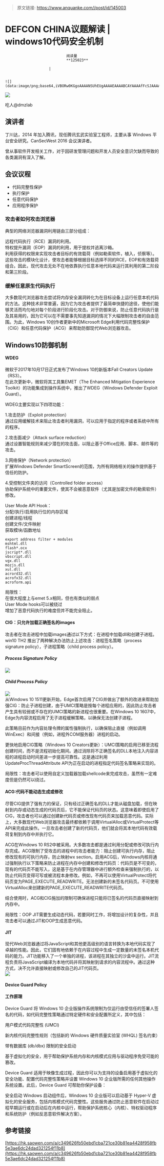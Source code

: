 > 原文链接: https://www.anquanke.com//post/id/145003 


# DEFCON CHINA议题解读 | windows10代码安全机制


                                阅读量   
                                **125023**
                            
                        |
                        
                                                                                                                                    ![](data:image/png;base64,iVBORw0KGgoAAAANSUhEUgAAAAEAAAABCAYAAAAfFcSJAAAAAXNSR0IArs4c6QAAAARnQU1BAACxjwv8YQUAAAAJcEhZcwAADsQAAA7EAZUrDhsAAAANSURBVBhXYzh8+PB/AAffA0nNPuCLAAAAAElFTkSuQmCC)
                                                                                            



[![](https://p1.ssl.qhimg.com/t01b019ae56431acbe3.jpg)](https://p1.ssl.qhimg.com/t01b019ae56431acbe3.jpg)

吃人@dmzlab

## 演讲者

丁川达，2014 年加入腾讯，现任腾讯玄武实验室工程师，主要从事 Windows 平台安全研究。CanSecWest 2016 会议演讲者。

曾从事软件开发相关工作，对于因研发管理问题和开发人员安全意识欠缺而导致的各类漏洞有深入了解。



## 会议议程
- 代码完整性保护
- 执行保护
- 任意代码保护
- 应用程序保护
### <a class="reference-link" name="%E6%94%BB%E5%87%BB%E8%80%85%E5%A6%82%E4%BD%95%E6%94%BB%E5%87%BB%E6%B5%8F%E8%A7%88%E5%99%A8"></a>攻击者如何攻击浏览器

典型的网络浏览器漏洞利用链由三部分组成：

远程代码执行（RCE）漏洞的利用。<br>
特权提升漏洞（EOP）漏洞的利用，用于提权并逃离沙箱。<br>
利用获得的权限来实现攻击者目标的有效载荷（例如勒索软件，植入，侦察等）。<br>
这些攻击的模块化设计，使攻击者能够根据目标选择不同的RCE，EOP和有效载荷组合。因此，现代攻击无处不在地依靠执行任意本地代码来运行其利用的第二阶段和第三阶段。

### <a class="reference-link" name="%E7%BC%93%E8%A7%A3%E4%BB%BB%E6%84%8F%E5%8E%9F%E7%94%9F%E4%BB%A3%E7%A0%81%E6%89%A7%E8%A1%8C"></a>缓解任意原生代码执行

大多数现代浏览器攻击尝试将内存安全漏洞转化为在目标设备上运行任意本机代码的方法。这种技术非常普遍，因为它为攻击者提供了最简单快捷的途径，使他们能够灵活而均匀地对每个阶段进行阶段化攻击。对于防御来说，防止任意代码执行是及其易用的，因为它可以在不需要事先知道漏洞的情况下大幅限制攻击者的自由范围。为此，Windows 10创作者更新中的Microsoft Edge利用代码完整性保护（CIG）和任意代码保护（ACG）来帮助防御现代Web浏览器攻击。



## Windows10防御机制

#### <a class="reference-link" name="WDEG"></a>WDEG

微软于2017年10月17日正式发布了Windows 10的新版本Fall Creators Update（RS3）。<br>
在此次更新中，微软将其工具集EMET（The Enhanced Mitigation Experience Toolkit）的功能集成到操作系统中，推出了WDEG（Windows Defender Exploit Guard）。

WDEG主要实现以下四项功能：

1.攻击防护（Exploit protection）<br>
通过应用缓解技术来阻止攻击者利用漏洞，可以应用于指定的程序或者系统中所有的程序。

2.攻击面减少（Attack surface reduction）<br>
通过设置智能规则来减少潜在的攻击面，以阻止基于Office应用、脚本、邮件等的攻击。

3.网络保护（Network protection）<br>
扩展Windows Defender SmartScreen的范围，为所有网络相关的操作提供基于信任的防护。

4.受控制文件夹的访问（Controlled folder access）<br>
协助保护系统中的重要文件，使其不会被恶意软件（尤其是加密文件的勒索软件）修改。

User Mode API Hook：<br>
分配/执行/启用执行位的内存区域<br>
创建进程/线程<br>
创建文件/文件映射<br>
获取模块/函数地址

```
export address filter + modules
mshtml.dll
flash*.ocx
jscript*.dll
vbscript.dll
vgx.dll
mozjs.dll
xul.dll
acrord32.dll
acrofx32.dll
acroform.api
```

局限性：<br>
在很大程度上与emet 5.x相同，但也有类似的弱点<br>
User Mode hooks可以被绕过<br>
增加了恶意代码执行的难度但并不能完全阻止。

#### <a class="reference-link" name="CIG%EF%BC%9A%E5%8F%AA%E5%85%81%E8%AE%B8%E5%8A%A0%E8%BD%BD%E6%AD%A3%E7%A1%AE%E7%AD%BE%E5%90%8D%E7%9A%84images"></a>CIG：只允许加载正确签名的images

攻击者在攻击进程中加载images通过以下方式：在进程中加载dll和创建子进程。win10 TH2 推出了两种解决办法防止上述攻击：进程签名策略（process signature policy），子进程策略（child process policy）。

##### <a class="reference-link" name="Process%20Signature%20Policy"></a>Process Signature Policy

[![](https://p4.ssl.qhimg.com/t01fb2dba2830ce9a69.png)](https://p4.ssl.qhimg.com/t01fb2dba2830ce9a69.png)

##### <a class="reference-link" name="Child%20Process%20Policy"></a>Child Process Policy

[![](https://p3.ssl.qhimg.com/t0190363612cddc1599.png)](https://p3.ssl.qhimg.com/t0190363612cddc1599.png)<br>
从Windows 10 1511更新开始，Edge首次启用了CIG并做出了额外的改进来帮助加强CIG：防止子进程创建，由于UMCI策略是按每个进程应用的，因此防止攻击者产生具有较弱或不存在的UMCI策略的新进程也很重要。在Windows 10 1607中，Edge为内容流程启用了无子进程缓解策略，以确保无法创建子进程。

此策略目前作为内容处理令牌的属性强制执行，以确保阻止直接（例如调用WinExec）和间接（例如，进程外COM服务器）进程的启动。

更快地启用CIG策略（Windows 10 Creators更新）：UMCI策略的启用已移至流程创建时间，而不是流程初始化期间。通过消除将不正确签名的DLL本地注入内容进程的进程启动时间差进一步提高可靠性。这是通过利用 UpdateProcThreadAttribute API为正在启动的进程指定代码签名策略来实现的。

局限性：攻击者可以使用自定义加载器加载shellcode来完成攻击，虽然有一定难度但是仍然可以绕过。

#### <a class="reference-link" name="ACG:%E4%BB%A3%E7%A0%81%E4%B8%8D%E8%83%BD%E5%8A%A8%E6%80%81%E7%94%9F%E6%88%90%E6%88%96%E4%BF%AE%E6%94%B9"></a>ACG:代码不能动态生成或修改

尽管CIG提供了强有力的保证，只有经过正确签名的DLL才能从磁盘加载，但在映射到内存或动态生成的代码页后，它不能保证代码页的状态。这意味着即使启用了CIG，攻击者也可以通过创建新代码页或修改现有代码页来加载恶意代码。实际上，大多数现代Web浏览器攻击最终都依赖于调用VirtualAlloc或VirtualProtect等API来完成此操作。一旦攻击者创建了新的代码页，他们就会将其本地代码有效载荷复制到内存中并执行它。

ACG在Windows 10 RS2中被采用。大多数攻击都是通过利用分配或修改可执行内存完成。ACG限制了受攻击的进程中的攻击者能力：阻止创建可执行内存，阻止修改现有的可执行内存，防止映射wx section。启用ACG后，Windows内核将通过强制执行以下策略来防止进程在内存中创建和修改代码页：代码页是不可变的，现有的代码页不能写入，这是基于在内存管理器中进行额外检查来强制执行的，以防止代码页变得可写或被流程本身修改。例如，不再可以使用VirtualProtect将代码页变为PAGE_EXECUTE_READWRITE。无法创建新的未签名代码页。不可使用VirtualAlloc来创建新的PAGE_EXECUTE_READWRITE代码页。

结合使用时，ACG和CIG施加的限制可确保进程只能将已签名的代码页直接映射到内存中。

局限性：OOP JIT需要生成动态代码，若要同时工作，将增加设计的复杂性，并且攻击者可以通过JIT和OOP生成恶意代码。

#### <a class="reference-link" name="JIT"></a>JIT

现代Web浏览器通过将JavaScript和其他更高级别的语言转换为本地代码实现了卓越的性能。因此，它们固有地依赖于在内容过程中生成一定数量的未签名本机代码的能力。JIT功能移入了一个单独的进程，该进程在其独立的沙盒中运行。JIT流程负责将JavaScript编译为本地代码并将其映射到请求的内容流程中。通过这种方式，决不允许直接映射或修改自己的JIT代码页。<br>[![](https://p1.ssl.qhimg.com/t019e5502bb55e83a47.png)](https://p1.ssl.qhimg.com/t019e5502bb55e83a47.png)

#### <a class="reference-link" name="Device%20Guard%20Policy"></a>Device Guard Policy

#### <a class="reference-link" name="%E5%B7%A5%E4%BD%9C%E5%8E%9F%E7%90%86"></a>工作原理

Device Guard 将 Windows 10 企业版操作系统限制为仅运行由受信任的签署人签名的代码，如代码完整性策略通过特定硬件和安全配置所定义，其中包括：

用户模式代码完整性 (UMCI)

新内核代码完整性规则（包括新的 Windows 硬件质量实验室 (WHQL) 签名约束）

带有数据库 (db/dbx) 限制的安全启动

基于虚拟化的安全，用于帮助保护系统内存和内核模式应用与驱动程序免受可能的篡改。

Device Guard 适用于映像生成过程，因此你可以为支持的设备启用基于虚拟化的安全功能、配置代码完整性策略并设置 Windows 10 企业版所需的任何其他操作系统设置。此后，Device Guard 可帮助你保护设备：

安全启动 Windows 启动组件后，Windows 10 企业版可以启动基于 Hyper-V 虚拟化的安全服务，包括内核模式代码完整性。这些服务通过防止恶意软件在启动过程早期运行或在启动后在内核中运行，帮助保护系统核心（内核）、特权驱动程序和系统防护（例如反恶意软件解决方案）。



## 参考链接

[https://hk.saowen.com/a/c349626fb50ebd1cba721ce30b81ea4428f958fb5e3ae6dc24dad321254f11b8](https://hk.saowen.com/a/c349626fb50ebd1cba721ce30b81ea4428f958fb5e3ae6dc24dad321254f11b8)
